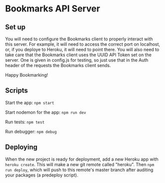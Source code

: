 # Bookmarks API Server

## Set up

You will need to configure the Bookmarks client to properly interact with this server. For example, it will need to access the correct port on localhost, or, if you deploye to Heroku, it will need to point there. You will also need to take care that the Bookmarks client uses the UUID API Token set on the server. One is given in config.js for testing, so just use that in the Auth header of the requests the Bookmarks client sends. 

Happy Bookmarking!

## Scripts

Start the app: `npm start`

Start nodemon for the app: `npm run dev`

Run tests: `npm test`

Run debugger: `npm debug`

## Deploying

When the new project is ready for deployment, add a new Heroku app with `heroku create`. This will make a new git remote called "heroku". Then `npm run deploy`, which will push to this remote's master branch after auditing your packages (a predeploy script).
